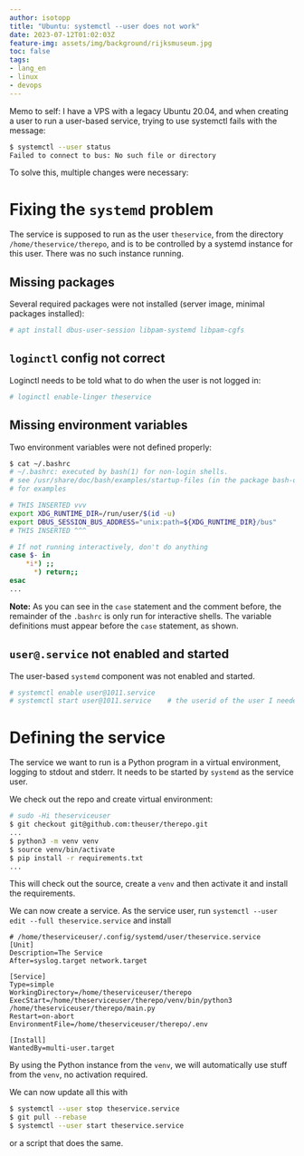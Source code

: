 ```yaml
---
author: isotopp
title: "Ubuntu: systemctl --user does not work"
date: 2023-07-12T01:02:03Z
feature-img: assets/img/background/rijksmuseum.jpg
toc: false
tags:
- lang_en
- linux
- devops
---
```


Memo to self:
I have a VPS with a legacy Ubuntu 20.04, and when creating a user to run a user-based service,
trying to use systemctl fails with the message:

```bash
$ systemctl --user status
Failed to connect to bus: No such file or directory
```

To solve this, multiple changes were necessary:

# Fixing the `systemd` problem

The service is supposed to run as the user `theservice`, from the directory `/home/theservice/therepo`,
and is to be controlled by a systemd instance for this user.
There was no such instance running.

## Missing packages

Several required packages were not installed (server image, minimal packages installed):

```bash
# apt install dbus-user-session libpam-systemd libpam-cgfs
```

## `loginctl` config not correct

Loginctl needs to be told what to do when the user is not logged in:

```bash
# loginctl enable-linger theservice
```

## Missing environment variables

Two environment variables were not defined properly:

```bash
$ cat ~/.bashrc 
# ~/.bashrc: executed by bash(1) for non-login shells.
# see /usr/share/doc/bash/examples/startup-files (in the package bash-doc)
# for examples

# THIS INSERTED vvv
export XDG_RUNTIME_DIR=/run/user/$(id -u)
export DBUS_SESSION_BUS_ADDRESS="unix:path=${XDG_RUNTIME_DIR}/bus"
# THIS INSERTED ^^^

# If not running interactively, don't do anything
case $- in
    *i*) ;;
      *) return;;
esac
...
```

**Note:** As you can see in the `case` statement and the comment before, the remainder of the `.bashrc` is
only run for interactive shells.
The variable definitions must appear before the `case` statement, as shown.

## `user@.service` not enabled and started

The user-based `systemd` component was not enabled and started.

```bash
# systemctl enable user@1011.service
# systemctl start user@1011.service    # the userid of the user I needed
```

# Defining the service

The service we want to run is a Python program in a virtual environment,
logging to stdout and stderr.
It needs to be started by `systemd` as the service user.

We check out the repo and create virtual environment:

```bash
# sudo -Hi theserviceuser
$ git checkout git@github.com:theuser/therepo.git
...
$ python3 -m venv venv
$ source venv/bin/activate
$ pip install -r requirements.txt
...
```

This will check out the source, create a `venv` and then activate it and install the requirements.

We can now create a service.
As the service user, run `systemctl --user edit --full theservice.service` and install

```systemd
# /home/theserviceuser/.config/systemd/user/theservice.service
[Unit]
Description=The Service
After=syslog.target network.target

[Service]
Type=simple
WorkingDirectory=/home/theserviceuser/therepo
ExecStart=/home/theserviceuser/therepo/venv/bin/python3 /home/theserviceuser/therepo/main.py
Restart=on-abort
EnvironmentFile=/home/theserviceuser/therepo/.env

[Install]
WantedBy=multi-user.target
```

By using the Python instance from the `venv`, we will automatically use stuff from the `venv`, no activation required.

We can now update all this with

```bash
$ systemctl --user stop theservice.service
$ git pull --rebase
$ systemctl --user start theservice.service
```

or a script that does the same.
